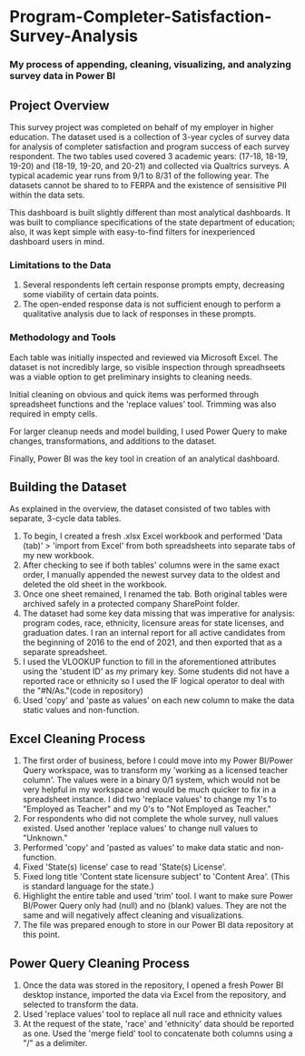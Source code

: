# Program-Completer-Satisfaction-Survey-Analysis
### My process of appending, cleaning, visualizing, and analyzing survey data in Power BI

## Project Overview

This survey project was completed on behalf of my employer in higher education. The dataset used is a collection of 3-year cycles of survey data for analysis of completer satisfaction and program success of each survey respondent. The two tables used covered 3 academic years: (17-18, 18-19, 19-20) and (18-19, 19-20, and 20-21) and collected via Qualtrics surveys. A typical academic year runs from 9/1 to 8/31 of the following year. The datasets cannot be shared to to FERPA and the existence of sensisitive PII within the data sets.

This dashboard is built slightly different than most analytical dashboards. It was built to compliance specifications of the state department of education; also, it was kept simple with easy-to-find filters for inexperienced dashboard users in mind.

### Limitations to the Data

1. Several respondents left certain response prompts empty, decreasing some viability of certain data points.
2. The open-ended response data is not sufficient enough to perform a qualitative analysis due to lack of responses in these prompts.

### Methodology and Tools

Each table was initially inspected and reviewed via Microsoft Excel. The dataset is not incredibly large, so visible inspection through spreadhseets was a viable option to get preliminary insights to cleaning needs.

Initial cleaning on obvious and quick items was performed through spreadsheet functions and the 'replace values' tool. Trimming was also required in empty cells.

For larger cleanup needs and model building, I used Power Query to make changes, transformations, and additions to the dataset.

Finally, Power BI was the key tool in creation of an analytical dashboard.

## Building the Dataset

As explained in the overview, the dataset consisted of two tables with separate, 3-cycle data tables. 

1. To begin, I created a fresh .xlsx Excel workbook and performed 'Data (tab)' > 'import from Excel' from both spreadsheets into separate tabs of my new workbook. 
2. After checking to see if both tables' columns were in the same exact order, I manually appended the newest survey data to the oldest and deleted the old sheet in the workbook. 
3. Once one sheet remained, I renamed the tab. Both original tables were archived safely in a protected company SharePoint folder.
4. The dataset had some key data missing that was imperative for analysis: program codes, race, ethnicity, licensure areas for state licenses, and graduation dates. I ran an internal report for all active candidates from the beginning of 2016 to the end of 2021, and then exported that as a separate spreadsheet.
6. I used the VLOOKUP function to fill in the aforementioned attributes using the 'student ID' as my primary key. Some students did not have a reported race or ethnicity so I used the IF logical operator to deal with the "#N/As."(code in repository)
7. Used 'copy' and 'paste as values' on each new column to make the data static values and non-function.

## Excel Cleaning Process

1. The first order of business, before I could move into my Power BI/Power Query workspace, was to transform my 'working as a licensed teacher column'. The values were in a binary 0/1 system, which would not be very helpful in my workspace and would be much quicker to fix in a spreadsheet instance. I did two 'replace values' to change my 1's to "Employed as Teacher" and my 0's to "Not Employed as Teacher."
2. For respondents who did not complete the whole survey, null values existed. Used another 'replace values' to change null values to "Unknown."
3. Performed 'copy' and 'pasted as values' to make data static and non-function.
4. Fixed 'State(s) license' case to read 'State(s) License'.
5. Fixed long title 'Content state licensure subject' to 'Content Area'. (This is standard language for the state.)
6. Highlight the entire table and used 'trim' tool. I want to make sure Power BI/Power Query only had (null) and no (blank) values. They are not the same and will negatively affect cleaning and visualizations.
7. The file was prepared enough to store in our Power BI data repository at this point.

## Power Query Cleaning Process

1. Once the data was stored in the repository, I opened a fresh Power BI desktop instance, imported the data via Excel from the repository, and selected to transform the data.
2. Used 'replace values' tool to replace all null race and ethnicity values
3. At the request of the state, 'race' and 'ethnicity' data should be reported as one. Used the 'merge field' tool to concatenate both columns using a "/" as a delimiter.
